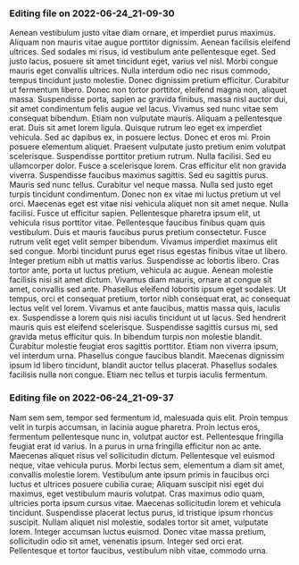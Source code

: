 

### Editing file on 2022-06-24_21-09-30

Aenean vestibulum justo vitae diam ornare, et imperdiet purus maximus. Aliquam non mauris vitae augue porttitor dignissim. Aenean facilisis eleifend ultrices. Sed sodales mi risus, id vestibulum ante pellentesque eget. Sed justo lacus, posuere sit amet tincidunt eget, varius vel nisl. Morbi congue mauris eget convallis ultrices. Nulla interdum odio nec risus commodo, tempus tincidunt justo molestie. Donec dignissim pretium efficitur. Curabitur ut fermentum libero. Donec non tortor porttitor, eleifend magna non, aliquet massa. Suspendisse porta, sapien ac gravida finibus, massa nisl auctor dui, sit amet condimentum felis augue vel lacus. Vivamus sed nunc vitae sem consequat bibendum. Etiam non vulputate mauris. Aliquam a pellentesque erat. Duis sit amet lorem ligula.
Quisque rutrum leo eget ex imperdiet vehicula. Sed ac dapibus ex, in posuere lectus. Donec et eros mi. Proin posuere elementum aliquet. Praesent vulputate justo pretium enim volutpat scelerisque. Suspendisse porttitor pretium rutrum. Nulla facilisi. Sed eu ullamcorper dolor. Fusce a scelerisque lorem. Cras efficitur elit non gravida viverra. Suspendisse faucibus maximus sagittis. Sed eu sagittis purus. Mauris sed nunc tellus. Curabitur vel neque massa. Nulla sed justo eget turpis tincidunt condimentum. Donec non ex vitae mi luctus pretium ut vel orci.
Maecenas eget est vitae nisi vehicula aliquet non sit amet neque. Nulla facilisi. Fusce ut efficitur sapien. Pellentesque pharetra ipsum elit, ut vehicula risus porttitor vitae. Pellentesque faucibus finibus quam quis vestibulum. Duis et mauris faucibus purus pretium consectetur. Fusce rutrum velit eget velit semper bibendum. Vivamus imperdiet maximus elit sed congue.
Morbi tincidunt purus eget risus egestas finibus vitae ut libero. Integer pretium nibh ut mattis varius. Suspendisse ac lobortis libero. Cras tortor ante, porta ut luctus pretium, vehicula ac augue. Aenean molestie facilisis nisi sit amet dictum. Vivamus diam mauris, ornare at congue sit amet, convallis sed ante. Phasellus eleifend lobortis ipsum eget sodales. Ut tempus, orci et consequat pretium, tortor nibh consequat erat, ac consequat lectus velit vel lorem.
Vivamus et ante faucibus, mattis massa quis, iaculis ex. Suspendisse a lorem quis nisi iaculis tincidunt ut ut lacus. Sed hendrerit mauris quis est eleifend scelerisque. Suspendisse sagittis cursus mi, sed gravida metus efficitur quis. In bibendum turpis non molestie blandit. Curabitur molestie feugiat eros sagittis porttitor. Etiam non viverra ipsum, vel interdum urna. Phasellus congue faucibus blandit. Maecenas dignissim ipsum id libero tincidunt, blandit auctor tellus placerat. Phasellus sodales facilisis nulla non congue. Etiam nec tellus et turpis iaculis fermentum.




### Editing file on 2022-06-24_21-09-37

Nam sem sem, tempor sed fermentum id, malesuada quis elit. Proin tempus velit in turpis accumsan, in lacinia augue pharetra. Proin lectus eros, fermentum pellentesque nunc in, volutpat auctor est. Pellentesque fringilla feugiat erat id varius. In a purus in urna fringilla efficitur non ac ante. Maecenas aliquet risus vel sollicitudin dictum. Pellentesque vel euismod neque, vitae vehicula purus.
Morbi lectus sem, elementum a diam sit amet, convallis molestie lorem. Vestibulum ante ipsum primis in faucibus orci luctus et ultrices posuere cubilia curae; Aliquam suscipit nisi eget dui maximus, eget vestibulum mauris volutpat. Cras maximus odio quam, ultricies porta ipsum cursus vitae. Maecenas sollicitudin lorem et vehicula tincidunt. Suspendisse placerat lectus purus, id tristique ipsum rhoncus suscipit. Nullam aliquet nisl molestie, sodales tortor sit amet, vulputate lorem. Integer accumsan luctus euismod. Donec vitae massa pretium, sollicitudin odio sit amet, venenatis ipsum. Integer sed orci erat. Pellentesque et tortor faucibus, vestibulum nibh vitae, commodo urna.


